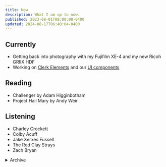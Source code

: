 ```yaml
---
title: Now
description: What I am up to now.
published: 2023-08-01T08:00:00-0400
updated: 2024-08-17T06:40:04-0400
---
```


## Currently

- Getting back into photography with my Fujifilm XE-4 and my new Ricoh GRIIX HDF
- Working on [Clerk Elements](https://clerk.com/docs/elements/overview) and our [UI components](https://clerk.com/docs/components/overview)

## Reading

- Challenger by Adam Higginbotham
- Project Hail Mary by Andy Weir

<!-- ## Watching -->

## Listening

- Charley Crockett
- Colby Acuff
- Jake Xerxes Fussell
- The Red Clay Strays
- Zach Bryan

<details>
<summary>Archive</summary>

- Watched House of the Dragon S2
- Watched Vikings: Valhalla S3
- Watched Presumed Innoncent
- Learned to type again on my new Corne 42 LP Keyboard
- Watched The Bear S3
- Attended Figma Config 2024
- Watched Your Honor
- Watched Sugar season 1
- Watched Fallout season 1
- Watched Mare of Easttown
- Watched American Rust season 1 & 2
- Watched Manhunt season 1

</details>
